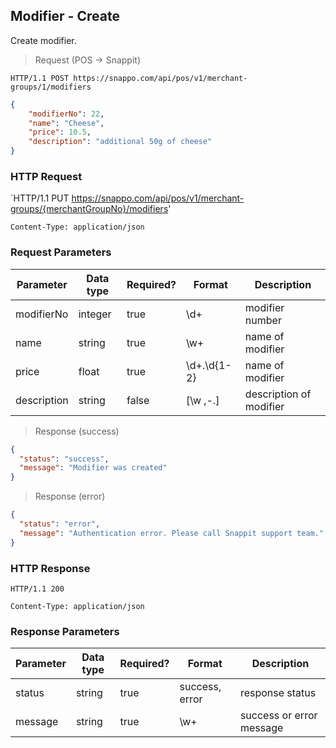 ## Modifier - Create

Create modifier.

> Request (POS -> Snappit)

```
HTTP/1.1 POST https://snappo.com/api/pos/v1/merchant-groups/1/modifiers
```

```json
{
    "modifierNo": 22,
    "name": "Cheese",
    "price": 10.5,
    "description": "additional 50g of cheese"
}
```

### HTTP Request

`HTTP/1.1 PUT https://snappo.com/api/pos/v1/merchant-groups/{merchantGroupNo}/modifiers'

`Content-Type: application/json`

### Request Parameters

Parameter | Data type | Required? | Format | Description
--------- | --------- | --------- | ------ | -----------
modifierNo | integer | true | \d+ | modifier number
name | string | true | \w+ | name of modifier
price | float | true | \d+\.\d{1-2} | name of modifier
description | string | false | [\w ,-\.] | description of modifier

> Response (success)

```json
{
  "status": "success",
  "message": "Modifier was created"
}
```

> Response (error)

```json
{
  "status": "error",
  "message": "Authentication error. Please call Snappit support team."
}
```

### HTTP Response

`HTTP/1.1 200`

`Content-Type: application/json`

### Response Parameters

Parameter | Data type | Required? | Format | Description
--------- | --------- | --------- | ------ | -----------
status | string | true | success, error | response status
message | string | true | \w+ | success or error message
